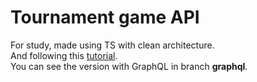 # Tournament game API

For study, made using TS with clean architecture.</br>
And following this [tutorial](https://www.youtube.com/watch?v=P0gpCCA8ZPs&t=6921s).</br>
You can see the version with GraphQL in branch **graphql**.

